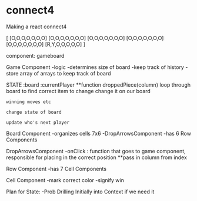 # connect4
Making a react connect4

[
[O,O,O,O,O,O,O]
[O,O,O,O,O,O,O]
[O,O,O,O,O,O,O]
[O,O,O,O,O,O,O]
[O,O,O,O,O,O,O]
[R,Y,O,O,O,O,O]
]

component: gameboard

Game Component
-logic
-determines size of board
-keep track of history
-store array of arrays to keep track of board

STATE
:board
:currentPlayer
**function droppedPiece(column)
    loop through board to find correct item to change
    change it on our board

    winning moves etc

    change state of board

    update who's next player

Board Component
-organizes cells 7x6
-DropArrowsComponent
-has 6 Row Components

DropArrowsComponent
-onClick : function that goes to game component, responsible for placing in the correct position
**pass in column from index

Row Component
-has 7 Cell Components

Cell Component
-mark correct color
-signify win

Plan for State:
-Prob Drilling Initially into Context if we need it